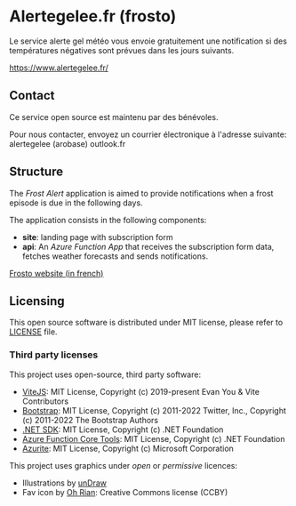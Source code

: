 # Alertegelee.fr (frosto)

Le service alerte gel météo vous envoie gratuitement une notification si des températures négatives sont prévues dans les jours suivants.

https://www.alertegelee.fr/

## Contact

Ce service open source est maintenu par des bénévoles.

Pour nous contacter, envoyez un courrier électronique à l'adresse suivante: alertegelee (arobase) outlook.fr

## Structure

The *Frost Alert* application is aimed to provide notifications when a frost episode is due in the following days.

The application consists in the following components:
- **site**: landing page with subscription form
- **api**: An _Azure Function App_ that receives the subscription form data, fetches weather forecasts and sends notifications.

[Frosto website (in french)](https://www.alertegelee.fr/)

## Licensing

This open source software is distributed under MIT license, please refer to [LICENSE](LICENSE) file.

### Third party licenses

This project uses open-source, third party software:

- [ViteJS](https://github.com/vitejs/vite): MIT License, Copyright (c) 2019-present Evan You & Vite Contributors
- [Bootstrap](https://github.com/twbs/bootstrap): MIT License, Copyright (c) 2011-2022 Twitter, Inc., Copyright (c) 2011-2022 The Bootstrap Authors
- [.NET SDK](https://github.com/dotnet/sdk): MIT License, Copyright (c) .NET Foundation
- [Azure Function Core Tools](https://github.com/Azure/azure-functions-core-tools): MIT License, Copyright (c) .NET Foundation
- [Azurite](https://github.com/Azure/Azurite): MIT License, Copyright (c) Microsoft Corporation

This project uses graphics under _open_ or _permissive_ licences:

- Illustrations by [unDraw](https://undraw.co/license)
- Fav icon by [Oh Rian](https://thenounproject.com/ohrianid/): Creative Commons license  (CCBY)
